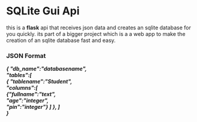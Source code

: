 # SQLite Gui Api


this is a ****flask**** api that receives json data and creates an sqlite database for you quickly. its part of a bigger project which is a a web app to make the creation of an sqlite database fast and easy.

### JSON Format

***{
    "db_name":"databasename",\
  "tables":[\
    {
      "tablename":"Student",\
      "columns":[\
        {"fullname":"text",\
        "age":"integer",\
        "pin":"integer"}
        ]
    },
    ]\
}***
